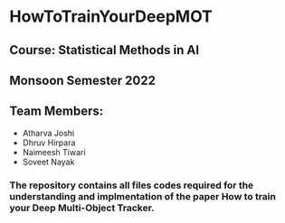 # HowToTrainYourDeepMOT

## Course: Statistical Methods in AI
## Monsoon Semester 2022

## Team Members:
* Atharva Joshi
* Dhruv Hirpara
* Naimeesh Tiwari
* Soveet Nayak

### The repository contains all files codes required for the understanding and implmentation of the paper How to train your Deep Multi-Object Tracker.
